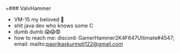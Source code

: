 =### ValvHammer

<!--
**AnonimFan/AnonimFan** is a ✨ _special_ ✨ repository because its `README.md` (this file) appears on your GitHub profile.

Here are some ideas to get you started:

- 🔭 I’m currently working on ...
- 🌱 I’m currently learning ...
- 👯 I’m looking to collaborate on ...
- 🤔 I’m looking for help with ...
- 💬 Ask me about ...
- 📫 How to reach me: ...
- 😄 Pronouns: ...
- ⚡ Fun fact: ...
-->

- VM-15 my beloved 🚂
- shit java dev who knows some C
- dumb dumb 😱😱😨
- how to reach me: discord: GamerHammer2K4F647Ultimate#4547; email: mailto:paprikaskurmpli122@gmail.com
